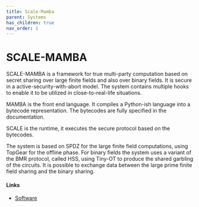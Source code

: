 ```yaml
---
title: Scale-Mamba
parent: Systems
has_children: true
nav_order: 1
---
```


# SCALE-MAMBA

SCALE-MAMBA is a framework for true multi-party computation based on secret sharing over large finite fields and also over binary fields. It is secure in a active-security-with-abort model. The system contains multiple hooks to enable it to be utilized in close-to-real-life situations. 

MAMBA is the front end language. It compiles a Python-ish language into a bytecode representation. The bytecodes are fully specified in the documentation. 

SCALE is the runtime, it executes the secure protocol based on the bytecodes. 

The system is based on SPDZ for the large finite field computations, using TopGear for the offline phase. For binary fields the system uses a variant of the BMR protocol, called HSS, using Tiny-OT to produce the shared garbling of the circuits. It is possible to exchange data between the large prime finite field sharing and the binary sharing.


#### Links
- [Software](https://homes.esat.kuleuven.be/~nsmart/SCALE/)
